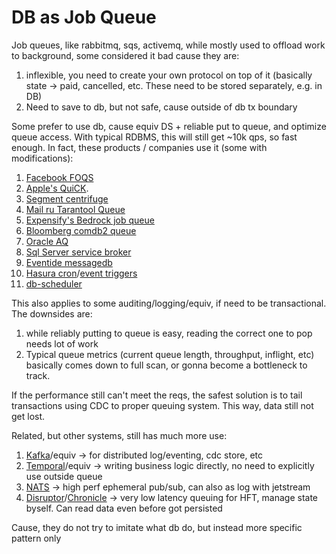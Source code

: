 # DB as Job Queue

Job queues, like rabbitmq, sqs, activemq, while mostly used to offload work to background, some considered it bad cause they are:

1. inflexible, you need to create your own protocol on top of it (basically state -> paid, cancelled, etc. These need to be stored separately, e.g. in DB)
2. Need to save to db, but not safe, cause outside of db tx boundary

Some prefer to use db, cause equiv DS + reliable put to queue, and optimize queue access. With typical RDBMS, this will still get ~10k qps, so fast enough. In fact, these products / companies use it (some with modifications):

1. [Facebook FOQS](https://engineering.fb.com/2021/02/22/production-engineering/foqs-scaling-a-distributed-priority-queue/)
2. [Apple's QuiCK](https://www.foundationdb.org/files/QuiCK.pdf).
3. [Segment centrifuge](https://segment.com/blog/introducing-centrifuge/)
4. [Mail ru Tarantool Queue](https://github.com/tarantool/queue)
5. [Expensify's Bedrock job queue](http://bedrockdb.com/jobs.html)
6. [Bloomberg comdb2 queue](http://www.vldb.org/pvldb/vol9/p1377-scotti.pdf)
7. [Oracle AQ](https://www.oracle.com/database/technologies/advanced-queuing.html)
8. [Sql Server service broker](https://docs.microsoft.com/en-us/sql/database-engine/configure-windows/sql-server-service-broker)
9. [Eventide messagedb](https://github.com/message-db/message-db)
10. [Hasura cron](https://hasurahq.medium.com/using-postgres-for-a-robust-cron-system-db503fbc1756)/[event triggers](https://hasura.io/event-triggers/)
11. [db-scheduler](https://github.com/kagkarlsson/db-scheduler)

This also applies to some auditing/logging/equiv, if need to be transactional. The downsides are:

1. while reliably putting to queue is easy, reading the correct one to pop needs lot of work
2. Typical queue metrics (current queue length, throughput, inflight, etc) basically comes down to full scan,
or gonna become a bottleneck to track.

If the performance still can't meet the reqs, the safest solution is to tail transactions using CDC to proper queuing system. This way, data still not get lost.

Related, but other systems, still has much more use:

1. [Kafka](https://kafka.apache.org/)/equiv -> for distributed log/eventing, cdc store, etc
2. [Temporal](https://temporal.io)/equiv -> writing business logic directly, no need to explicitly use outside queue
3. [NATS](https://nats.io) -> high perf ephemeral pub/sub, can also as log with jetstream
4. [Disruptor](https://github.com/LMAX-Exchange/disruptor)/[Chronicle](https://github.com/OpenHFT/Chronicle-Queue) -> very low latency queuing for HFT, manage state byself. Can read data even before got persisted

Cause, they do not try to imitate what db do, but instead more specific pattern only
